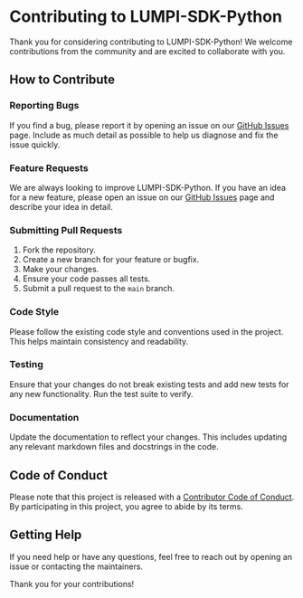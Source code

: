 # Contributing to LUMPI-SDK-Python

Thank you for considering contributing to LUMPI-SDK-Python! We welcome contributions from the community and are excited to collaborate with you.

## How to Contribute

### Reporting Bugs

If you find a bug, please report it by opening an issue on our [GitHub Issues](https://github.com/your-repo/LUMPI-SDK-Python/issues) page. Include as much detail as possible to help us diagnose and fix the issue quickly.

### Feature Requests

We are always looking to improve LUMPI-SDK-Python. If you have an idea for a new feature, please open an issue on our [GitHub Issues](https://github.com/your-repo/LUMPI-SDK-Python/issues) page and describe your idea in detail.

### Submitting Pull Requests

1. Fork the repository.
2. Create a new branch for your feature or bugfix.
3. Make your changes.
4. Ensure your code passes all tests.
5. Submit a pull request to the `main` branch.

### Code Style

Please follow the existing code style and conventions used in the project. This helps maintain consistency and readability.

### Testing

Ensure that your changes do not break existing tests and add new tests for any new functionality. Run the test suite to verify.

### Documentation

Update the documentation to reflect your changes. This includes updating any relevant markdown files and docstrings in the code.

## Code of Conduct

Please note that this project is released with a [Contributor Code of Conduct](CODE_OF_CONDUCT.md). By participating in this project, you agree to abide by its terms.

## Getting Help

If you need help or have any questions, feel free to reach out by opening an issue or contacting the maintainers.

Thank you for your contributions!
